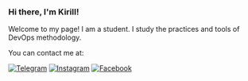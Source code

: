 ### Hi there, I'm Kirill!

Welcome to my page! I am a student. I study the practices and tools of DevOps methodology.

You can contact me at:

[![Telegram](https://img.shields.io/badge/-Telegram-090909?style=for-the-badge&logo=telegram&logoColor=27A0D9)](https://t.me/Daddy_Vombat)
[![Instagram](https://img.shields.io/badge/-Instagram-090909?style=for-the-badge&logo=instagram&logoColor=B4068E)](https://www.instagram.com/daddy_vombat/)
[![Facebook](https://img.shields.io/badge/-Facebook-090909?style=for-the-badge&logo=Facebook&logoColor=1195F5)](https://www.facebook.com/kirill.vasilkov1/)



















<!--
**Buzzz-Aldrin/Buzzz-Aldrin** is a ✨ _special_ ✨ repository because its `README.md` (this file) appears on your GitHub profile.

Here are some ideas to get you started:

- 🔭 I’m currently working on ...
- 🌱 I’m currently learning ...
- 👯 I’m looking to collaborate on ...
- 🤔 I’m looking for help with ...
- 💬 Ask me about ...
- 📫 How to reach me: ...
- 😄 Pronouns: ...
- ⚡ Fun fact: ...
-->
